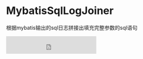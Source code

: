 # MybatisSqlLogJoiner
根据mybatis输出的sql日志拼接出填充完整参数的sql语句
<iframe frameborder="none" width="245px" height="48px" src="https://plugins.jetbrains.com/embeddable/install/15339"></iframe>
